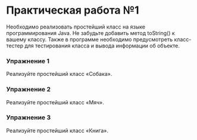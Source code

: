 <h1>Практическая работа №1</h1>
<p>Необходимо реализовать простейший класс на языке программирования Java. Не забудьте добавить метод toString() к вашему классу. Также в программе необходимо предусмотреть класс-тестер для тестирования класса и вывода информации об объекте.</p>
<h3>Упражнение 1</h3>
<p>Реализуйте простейший класс «Cобака».</p>
<h3>Упражнение 2</h3>
<p>Реализуйте простейший класс «Мяч».</p>
<h3>Упражнение 3</h3>
<p>Реализуйте простейший класс «Книга».</p>
